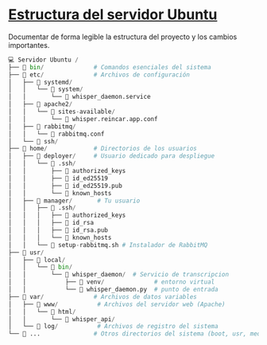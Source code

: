 # [Estructura del servidor Ubuntu](https://learn.microsoft.com/en-us/troubleshoot/developer/webapps/aspnetcore/practice-troubleshoot-linux/1-2-linux-special-directories-users-package-managers#linux-special-directories)

Documentar de forma legible la estructura del proyecto y los cambios importantes.

```py
💻 Servidor Ubuntu /
├── 📂 bin/              # Comandos esenciales del sistema
├── 📂 etc/              # Archivos de configuración
│   ├── 📂 systemd/
│   │   └── 📂 system/
│   │       └── 📄 whisper_daemon.service
│   ├── 📂 apache2/
│   │   └── 📂 sites-available/
│   │       └── 📄 whisper.reincar.app.conf
│   ├── 📂 rabbitmq/
│   │   └── 📄 rabbitmq.conf
│   └── 📂 ssh/
├── 📂 home/             # Directorios de los usuarios
│   ├── 📂 deployer/     # Usuario dedicado para despliegue
│   │   └── 📂 .ssh/
│   │       ├── 📄 authorized_keys
│   │       ├── 📄 id_ed25519
│   │       ├── 📄 id_ed25519.pub
│   │       └── 📄 known_hosts
│   ├── 📂 manager/       # Tu usuario
│   │   ├── 📂 .ssh/
│   │   │   ├── 📄 authorized_keys
│   │   │   ├── 📄 id_rsa
│   │   │   ├── 📄 id_rsa.pub
│   │   │   └── 📄 known_hosts
│   │   └── 📄 setup-rabbitmq.sh # Instalador de RabbitMQ
├── 📂 usr/
│   ├── 📂 local/
│   │   └── 📂 bin/
│   │       └── 📁 whisper_daemon/  # Servicio de transcripcion
│   │           ├── 📂 venv/              # entorno virtual
│   │           └── 📄 whisper_daemon.py  # punto de entrada
├── 📂 var/              # Archivos de datos variables
│   ├── 📂 www/           # Archivos del servidor web (Apache)
│   │   └── 📂 html/
│   │       └── 📁 whisper_api/
│   └── 📄 log/           # Archivos de registro del sistema
└── 📂 ...               # Otros directorios del sistema (boot, usr, media, etc.)
```
